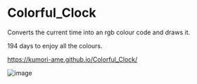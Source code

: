 # Colorful_Clock
Converts the current time into an rgb colour code and draws it.

194 days to enjoy all the colours.

https://kumori-ame.github.io/Colorful_Clock/



![image](https://github.com/kumori-ame/Colorful_Clock/assets/67358048/757cf812-1d5f-41a5-b828-a21f6523ab6e)
